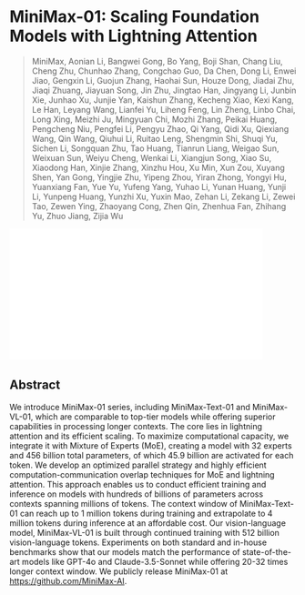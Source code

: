 # MiniMax-01: Scaling Foundation Models with Lightning Attention

> MiniMax, Aonian Li, Bangwei Gong, Bo Yang, Boji Shan, Chang Liu, Cheng Zhu, Chunhao Zhang, Congchao Guo, Da Chen, Dong Li, Enwei Jiao, Gengxin Li, Guojun Zhang, Haohai Sun, Houze Dong, Jiadai Zhu, Jiaqi Zhuang, Jiayuan Song, Jin Zhu, Jingtao Han, Jingyang Li, Junbin Xie, Junhao Xu, Junjie Yan, Kaishun Zhang, Kecheng Xiao, Kexi Kang, Le Han, Leyang Wang, Lianfei Yu, Liheng Feng, Lin Zheng, Linbo Chai, Long Xing, Meizhi Ju, Mingyuan Chi, Mozhi Zhang, Peikai Huang, Pengcheng Niu, Pengfei Li, Pengyu Zhao, Qi Yang, Qidi Xu, Qiexiang Wang, Qin Wang, Qiuhui Li, Ruitao Leng, Shengmin Shi, Shuqi Yu, Sichen Li, Songquan Zhu, Tao Huang, Tianrun Liang, Weigao Sun, Weixuan Sun, Weiyu Cheng, Wenkai Li, Xiangjun Song, Xiao Su, Xiaodong Han, Xinjie Zhang, Xinzhu Hou, Xu Min, Xun Zou, Xuyang Shen, Yan Gong, Yingjie Zhu, Yipeng Zhou, Yiran Zhong, Yongyi Hu, Yuanxiang Fan, Yue Yu, Yufeng Yang, Yuhao Li, Yunan Huang, Yunji Li, Yunpeng Huang, Yunzhi Xu, Yuxin Mao, Zehan Li, Zekang Li, Zewei Tao, Zewen Ying, Zhaoyang Cong, Zhen Qin, Zhenhua Fan, Zhihang Yu, Zhuo Jiang, Zijia Wu

![111](../../blank.jpg)

## Abstract

We introduce MiniMax-01 series, including MiniMax-Text-01 and MiniMax-VL-01,
which are comparable to top-tier models while offering superior capabilities in
processing longer contexts. The core lies in lightning attention and its
efficient scaling. To maximize computational capacity, we integrate it with
Mixture of Experts (MoE), creating a model with 32 experts and 456 billion
total parameters, of which 45.9 billion are activated for each token. We
develop an optimized parallel strategy and highly efficient
computation-communication overlap techniques for MoE and lightning attention.
This approach enables us to conduct efficient training and inference on models
with hundreds of billions of parameters across contexts spanning millions of
tokens. The context window of MiniMax-Text-01 can reach up to 1 million tokens
during training and extrapolate to 4 million tokens during inference at an
affordable cost. Our vision-language model, MiniMax-VL-01 is built through
continued training with 512 billion vision-language tokens. Experiments on both
standard and in-house benchmarks show that our models match the performance of
state-of-the-art models like GPT-4o and Claude-3.5-Sonnet while offering 20-32
times longer context window. We publicly release MiniMax-01 at
https://github.com/MiniMax-AI.
